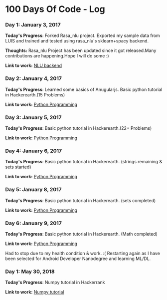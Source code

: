 # 100 Days Of Code - Log

### Day 1: January 3, 2017 

**Today's Progress**: Forked Rasa_nlu project. Exported my sample data from LUIS and trained and tested using rasa_nlu's sklearn+spacy backend.

**Thoughts:** Rasa_nlu Project has been updated since it got released.Many contributions are happening.Hope I will do some :)  

**Link to work:** [NLU backend](https://github.com/thayumaanavan/rasa_nlu)

### Day 2: January 4, 2017 

**Today's Progress**: Learned some basics of Anugularjs. Basic python tutorial in Hackerearth.(15 Problems)

**Link to work:** [Python Programming](http://hr.gs/de9)

### Day 3: January 5, 2017 

**Today's Progress**:  Basic python tutorial in Hackerearth.(22+ Problems)

**Link to work:** [Python Programming](http://hr.gs/de9)

### Day 4: January 6, 2017 

**Today's Progress**:  Basic python tutorial in Hackerearth. (strings remaining & sets started)

**Link to work:** [Python Programming](http://hr.gs/de9)

### Day 5: January 8, 2017 

**Today's Progress**:  Basic python tutorial in Hackerearth. (sets completed)

**Link to work:** [Python Programming](http://hr.gs/de9)

### Day 6: January 9, 2017 

**Today's Progress**:  Basic python tutorial in Hackerearth. (Math completed)

**Link to work:** [Python Programming](http://hr.gs/de9)


Had to stop due to my health condition & work. :( 
Restarting again as I have been selected for Android Developer Nanodegree and learning ML/DL.

### Day 1: May 30, 2018 

**Today's Progress**: Numpy tutorial in Hackerrank

**Link to work:** [Numpy tutorial](https://www.hackerrank.com/domains/python/numpy)
